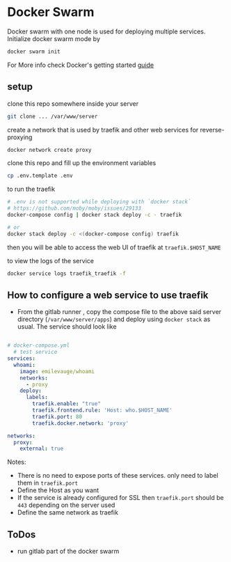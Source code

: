 # Docker Swarm

  Docker swarm with one node is used for deploying multiple services. Initialize docker swarm mode by

```sh
docker swarm init
```

For More info check Docker's getting started [guide](https://docs.docker.com/get-started/part3/)

## setup

clone this repo somewhere inside your server

```sh
git clone ... /var/www/server
```

create a network that is used by traefik and other web services for reverse-proxying

```sh
docker network create proxy
```

clone this repo and fill up the environment variables

```sh
cp .env.template .env
```

to run the traefik

```sh
# .env is not supported while deploying with `docker stack`
# https://github.com/moby/moby/issues/29133
docker-compose config | docker stack deploy -c - traefik

# or
docker stack deploy -c <(docker-compose config) traefik
```

then you will be able to access the web UI of traefik at `traefik.$HOST_NAME`

to view the logs of the service

```sh
docker service logs traefik_traefik -f
```

## How to configure a web service to use traefik

- From the gitlab runner , copy the compose file to the above said server directory (`/var/www/server/apps`) and deploy using `docker stack` as usual. The service should look like

```yml

# docker-compose.yml
  # test service
services:
  whoami:
    image: emilevauge/whoami
    networks:
      - proxy
    deploy:
      labels:
        traefik.enable: "true"
        traefik.frontend.rule: 'Host: who.$HOST_NAME'
        traefik.port: 80
        traefik.docker.network: 'proxy'

networks:
  proxy:
    external: true

```

Notes:

- There is no need to expose ports of these services. only need to label them in `traefik.port`
- Define the Host as you want
- If the service is already configured for SSL then `traefik.port` should be `443` depending on the server used
- Define the same network as traefik

## ToDos

- run gitlab part of the docker swarm
